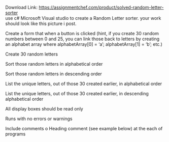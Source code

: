Download Link: https://assignmentchef.com/product/solved-random-letter-sorter
<br>
use c# Microsoft Visual studio to create a Random Letter sorter. your work should look like this picture i post.

Create a form that when a button is clicked (hint, if you create 30 random numbers between 0 and 25, you can link those back to letters by creating an alphabet array where alphabetArray[0] = ‘a’; alphabetArray[1] = ‘b’; etc.)

Create 30 random letters

Sort those random letters in alphabetical order

Sort those random letters in descending order

List the unique letters, out of those 30 created earlier, in alphabetical order

List the unique letters, out of those 30 created earlier, in descending alphabetical order

All display boxes should be read only

Runs with no errors or warnings

Include comments o Heading comment (see example below) at the each of programs